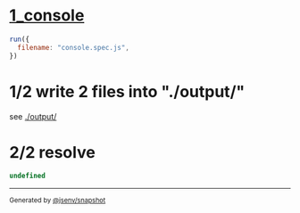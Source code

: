 # [1_console](../../test_plan_logs_node.test.mjs#L113)

```js
run({
  filename: "console.spec.js",
})
```

# 1/2 write 2 files into "./output/"

see [./output/](./output/)

# 2/2 resolve

```js
undefined
```
---

<sub>
  Generated by <a href="https://github.com/jsenv/core/tree/main/packages/independent/snapshot">@jsenv/snapshot</a>
</sub>